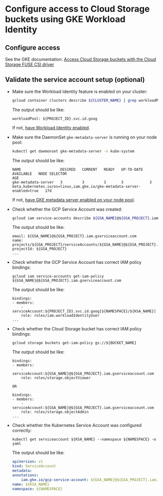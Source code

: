 <!--
Copyright 2018 The Kubernetes Authors.
Copyright 2022 Google LLC

Licensed under the Apache License, Version 2.0 (the "License");
you may not use this file except in compliance with the License.
You may obtain a copy of the License at

    https://www.apache.org/licenses/LICENSE-2.0

Unless required by applicable law or agreed to in writing, software
distributed under the License is distributed on an "AS IS" BASIS,
WITHOUT WARRANTIES OR CONDITIONS OF ANY KIND, either express or implied.
See the License for the specific language governing permissions and
limitations under the License.
-->

# Configure access to Cloud Storage buckets using GKE Workload Identity

## Configure access

See the GKE documentation: [Access Cloud Storage buckets with the Cloud Storage FUSE CSI driver](https://cloud.google.com/kubernetes-engine/docs/how-to/persistent-volumes/cloud-storage-fuse-csi-driver#authentication)

## Validate the service account setup (optional)

- Make sure the Workload Identity feature is enabled on your cluster:

    ```bash
    gcloud container clusters describe ${CLUSTER_NAME} | grep workloadPool
    ```

    The output should be like:

    ```
    workloadPool: ${PROJECT_ID}.svc.id.goog
    ```

    If not, [have Workload Identity enabled](https://cloud.google.com/kubernetes-engine/docs/how-to/workload-identity#enable).

- Make sure the DaemonSet `gke-metadata-server` is running on your node pool:

    ```bash
    kubectl get daemonset gke-metadata-server -n kube-system
    ```

    The output should be like:

    ```
    NAME                  DESIRED   CURRENT   READY   UP-TO-DATE   AVAILABLE   NODE SELECTOR                                                             AGE
    gke-metadata-server   3         3         3       3            3           beta.kubernetes.io/os=linux,iam.gke.io/gke-metadata-server-enabled=true   17d
    ```

    If not, [have GKE metadata server enabled on your node pool](https://cloud.google.com/kubernetes-engine/docs/how-to/workload-identity#migrate_applications_to).

- Check whether the GCP Service Account was created:
    
    ```bash
    gcloud iam service-accounts describe ${GSA_NAME}@${GSA_PROJECT}.iam.gserviceaccount.com
    ```
    
    The output should be like:

    ```
    email: ${GSA_NAME}@${GSA_PROJECT}.iam.gserviceaccount.com
    name: projects/${GSA_PROJECT}/serviceAccounts/${GSA_NAME}@${GSA_PROJECT}.iam.gserviceaccount.com
    projectId: ${GSA_PROJECT}
    ...
    ```
    
- Check whether the GCP Service Account has correct IAM policy bindings:

    ```
    gcloud iam service-accounts get-iam-policy ${GSA_NAME}@${GSA_PROJECT}.iam.gserviceaccount.com
    ```

    The output should be like:

    ```
    bindings:
    - members:
        - serviceAccount:${PROJECT_ID}.svc.id.goog[${NAMESPACE}/${KSA_NAME}]
        role: roles/iam.workloadIdentityUser
    ...
    ```

- Check whether the Cloud Storage bucket has correct IAM policy bindings:

    ```
    gcloud storage buckets get-iam-policy gs://${BUCKET_NAME}
    ```

    The output should be like:

    ```
    bindings:
    - members:
        - serviceAccount:${GSA_NAME}@${GSA_PROJECT}.iam.gserviceaccount.com
        role: roles/storage.objectViewer
    
    OR
    
    bindings:
    - members:
        - serviceAccount:${GSA_NAME}@${GSA_PROJECT}.iam.gserviceaccount.com
        role: roles/storage.objectAdmin
    ...
    ```

- Check whether the Kubernetes Service Account was configured correctly:

    ```
    kubectl get serviceaccount ${KSA_NAME} --namespace ${NAMESPACE} -o yaml
    ```

    The output should be like:

    ```yaml
    apiVersion: v1
    kind: ServiceAccount
    metadata:
    annotations:
        iam.gke.io/gcp-service-account: ${GSA_NAME}@${GSA_PROJECT}.iam.gserviceaccount.com
    name: ${KSA_NAME}
    namespace: ${NAMESPACE}
    ```